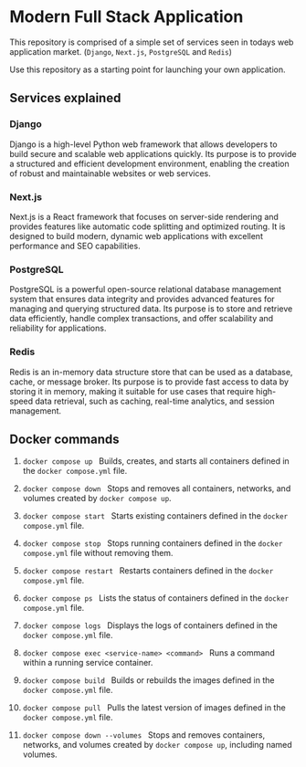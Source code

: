 # Modern Full Stack Application
This repository is comprised of a simple set of services seen in todays web application market. (`Django`, `Next.js`, `PostgreSQL` and `Redis`) 

Use this repository as a starting point for launching your own application.

## Services explained 

### Django
Django is a high-level Python web framework that allows developers to build secure and scalable web applications quickly. Its purpose is to provide a structured and efficient development environment, enabling the creation of robust and maintainable websites or web services. 

### Next.js
Next.js is a React framework that focuses on server-side rendering and provides features like automatic code splitting and optimized routing. It is designed to build modern, dynamic web applications with excellent performance and SEO capabilities. 

### PostgreSQL
PostgreSQL is a powerful open-source relational database management system that ensures data integrity and provides advanced features for managing and querying structured data. Its purpose is to store and retrieve data efficiently, handle complex transactions, and offer scalability and reliability for applications. 

### Redis
Redis is an in-memory data structure store that can be used as a database, cache, or message broker. Its purpose is to provide fast access to data by storing it in memory, making it suitable for use cases that require high-speed data retrieval, such as caching, real-time analytics, and session management.

## Docker commands
1. `docker compose up ` Builds, creates, and starts all containers defined in the `docker compose.yml` file.

2. `docker compose down ` Stops and removes all containers, networks, and volumes created by `docker compose up`.

3. `docker compose start ` Starts existing containers defined in the `docker compose.yml` file.

4. `docker compose stop ` Stops running containers defined in the `docker compose.yml` file without removing them.

5. `docker compose restart ` Restarts containers defined in the `docker compose.yml` file.

6. `docker compose ps ` Lists the status of containers defined in the `docker compose.yml` file.

7. `docker compose logs ` Displays the logs of containers defined in the `docker compose.yml` file.

8. `docker compose exec <service-name> <command> ` Runs a command within a running service container.

9. `docker compose build ` Builds or rebuilds the images defined in the `docker compose.yml` file.

10. `docker compose pull ` Pulls the latest version of images defined in the `docker compose.yml` file.

11. `docker compose down --volumes ` Stops and removes containers, networks, and volumes created by `docker compose up`, including named volumes.
